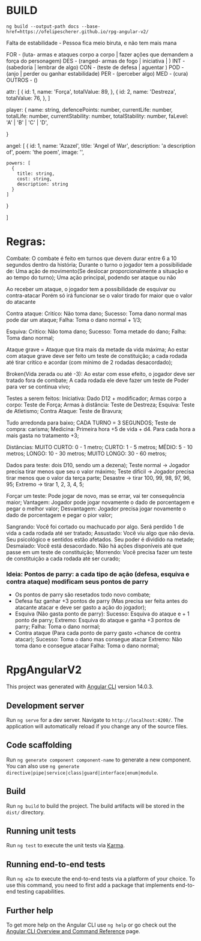 # BUILD  
    ng build --output-path docs --base-href=https://ofelipescherer.github.io/rpg-angular-v2/    


Falta de estabilidade - Pessoa fica meio biruta, e não tem mais mana


FOR - (luta- armas e ataques corpo a corpo | fazer ações que demandem a força do personagem)
DES - (ranged- armas de fogo | iniciativa | )
INT - (sabedoria | lembrar de algo)
CON - (teste de defesa | aguentar )
POD - (anjo | perder ou ganhar estabilidade)
PER - (perceber algo)
MED - (cura)
OUTROS - ()


attr: [
  {
    id: 1,
    name: 'Força',
    totalValue: 89,
  },
  {
    id: 2,
    name: 'Destreza',
    totalValue: 76,
  },
]

player: {
  name: string,
  defencePoints: number,
  currentLife: number,
  totalLife: number,
  currentStability: number,
  totalStability: number,
  faLevel: 'A' | 'B' | 'C' | 'D',
  
}

angel: [
  {
    id: 1,
    name: 'Azazel',
    title: 'Angel of War',
    description: 'a description of',
    poem: 'the poem',
    image: '',
    
    powers: [
      {
        title: string,
        cost: string,
        description: string
      }
    ]
  }

]



# Regras:
Combate:
  O combate é feito em turnos que devem durar entre 6 a 10 segundos dentro da história;
  Durante o turno o jogador tem a possibilidade de: 
    Uma ação de movimento(Se deslocar proporcionalmente a situação e ao tempo do turno);
    Uma ação principal, podendo ser ataque ou não
    
  Ao receber um ataque, o jogador tem a possibilidade de esquivar ou contra-atacar
  Porém só irá funcionar se o valor tirado for maior que o valor do atacante

  Contra ataque: 
    Critíco: Não toma dano;
    Sucesso: Toma dano normal mas pode dar um ataque;
    Falha: Toma o dano normal + 1/3;
    
  Esquiva:
    Critíco: Não toma dano;
    Sucesso: Toma metade do dano;
    Falha: Toma dano normal;
    
  Ataque grave = Ataque que tira mais da metade da vida máxima;
  Ao estar com ataque grave deve ser feito um teste de constituição;
  a cada rodada até tirar critíco e acordar (com mínimo de 2 rodadas desacordado);
  
  Broken(Vida zerada ou até -3): Ao estar com esse efeito, o jogador deve ser tratado fora de combate;
  A cada rodada ele deve fazer um teste de Poder para ver se continua vivo;
  
  
  Testes a serem feitos: 
    Iniciativa: Dado D12 + modificador;
    Armas corpo a corpo: Teste de Força;
    Armas à distância: Teste de Destreza;
    Esquiva: Teste de Atletismo;
    Contra Ataque: Teste de Bravura;
    
  Tudo arredonda para baixo;
  CADA TURNO = 3 SEGUNDOS;
  Teste de compra: carisma;
  Medicina: Primeira hora +5 de vida + d4. Para cada hora a mais gasta no tratamento +3;
  
  Distâncias:
    MUITO CURTO: 0 - 1 metro;
    CURTO: 1 - 5 metros;
    MÉDIO: 5 - 10 metros;
    LONGO: 10 - 30 metros;
    MUITO LONGO: 30 - 60 metros;
    
 Dados para teste: dois D10, sendo um a dezena);
 Teste normal -> Jogador precisa tirar menos que seu o valor máximo;
 Teste dificil -> Jogador precisa tirar menos que o valor da terça parte;
 Desastre -> tirar 100, 99, 98, 97, 96, 95;
 Extremo -> tirar 1, 2, 3, 4, 5;
 
 
 Forçar um teste: Pode jogar de novo, mas se errar, vai ter consequência maior;
 Vantagem: Jogador pode jogar novamente o dado de porcentagem e pegar o melhor valor;
 Desvantagem: Jogador precisa jogar novamente o dado de porcentagem e pegar o pior valor;
 
 
 Sangrando: Você foi cortado ou machucado por algo. Será perdido 1 de vida a cada rodada até ser tratado;
 Assustado: Você viu algo que não devia. Seu psicológico e sentidos estão afetados. Seu poder é dividido na metade;
 Desmaiado: Você está desacordado. Não há ações disponíveis até que passe em um teste de constituição;
 Morrendo: Você precisa fazer um teste de constituição a cada rodada até ser curado;
    
    
 ### Ideia: Pontos de parry: a cada tipo de ação (defesa, esquiva e contra ataque) modificam seus pontos de parry
 - Os pontos de parry são resetados todo novo combate;
 - Defesa faz ganhar +3 pontos de parry (Mas precisa ser feita antes do atacante atacar e deve ser gasto a ação do jogador);
 - Esquiva (Não gasta ponto de parry):
    Sucesso: Esquiva do ataque e + 1 ponto de parry;
    Extremo: Esquiva do ataque e ganha +3 pontos de parry; 
    Falha: Toma o dano normal;
 - Contra ataque (Para cada ponto de parry gasto +chance de contra atacar);
    Sucesso: Toma o dano mas consegue atacar
    Extremo: Não toma dano e consegue atacar
    Falha: Toma o dano normal;

# RpgAngularV2

This project was generated with [Angular CLI](https://github.com/angular/angular-cli) version 14.0.3.

## Development server

Run `ng serve` for a dev server. Navigate to `http://localhost:4200/`. The application will automatically reload if you change any of the source files.

## Code scaffolding

Run `ng generate component component-name` to generate a new component. You can also use `ng generate directive|pipe|service|class|guard|interface|enum|module`.

## Build

Run `ng build` to build the project. The build artifacts will be stored in the `dist/` directory.

## Running unit tests

Run `ng test` to execute the unit tests via [Karma](https://karma-runner.github.io).

## Running end-to-end tests

Run `ng e2e` to execute the end-to-end tests via a platform of your choice. To use this command, you need to first add a package that implements end-to-end testing capabilities.

## Further help

To get more help on the Angular CLI use `ng help` or go check out the [Angular CLI Overview and Command Reference](https://angular.io/cli) page.
